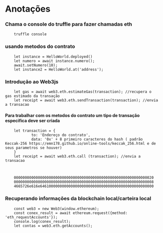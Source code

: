 # Anotações

### Chama o console do truffle para fazer chamadas eth

        truffle console

### usando metodos do contrato

        let instance = HelloWorld.deployed()
        let numero = await instance.numero();
        await.setNumero(10);
        let instance2 = HelloWorld.at('address');
        
### Introdução ao Web3js

        let gas = await web3.eth.estimateGas(transaction); //recupera o gas estimado da transação
        let receipt = await web3.eth.sendTransaction(transaction); //envia a transacao

#### Para trabalhar com os metodos do contrato um tipo de transação especifica deve ser criada

        let transaction = {
                to: 'Endereço do contrato',
                data: '0x' + 8 primeiro caracteres do hash ( padrão Keccak-256 https://emn178.github.io/online-tools/keccak_256.html e de seus parametros se houver)
        }
        let receipt = await web3.eth.call (transaction); //envia a transacao



        0000000000000000000000000000000000000000000000000000000000000020
        0000000000000000000000000000000000000000000000000000000000000008
        4665726e616e6461000000000000000000000000000000000000000000000000

### Recuperando informações da blockchain local/carteira local

        const web3 = new Web3(window.ethereum);
        const conex_result = await ethereum.request({method: 'eth_requestAccounts'});
        console.log(conex_result);
        let contas = web3.eth.getAccounts();



